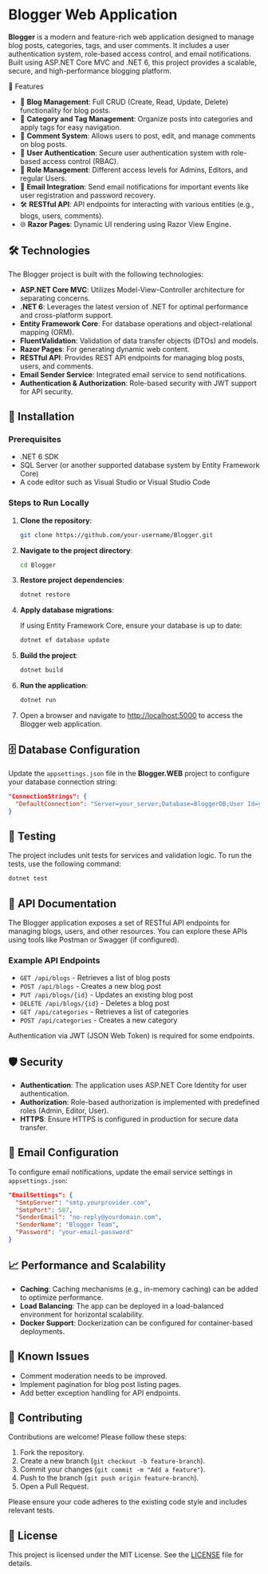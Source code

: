 # Blogger Web Application

**Blogger** is a modern and feature-rich web application designed to manage blog posts, categories, tags, and user comments. It includes a user authentication system, role-based access control, and email notifications. Built using ASP.NET Core MVC and .NET 6, this project provides a scalable, secure, and high-performance blogging platform.

 🚀 Features

- 📝 **Blog Management**: Full CRUD (Create, Read, Update, Delete) functionality for blog posts.
- 📂 **Category and Tag Management**: Organize posts into categories and apply tags for easy navigation.
- 💬 **Comment System**: Allows users to post, edit, and manage comments on blog posts.
- 👤 **User Authentication**: Secure user authentication system with role-based access control (RBAC).
- 🔐 **Role Management**: Different access levels for Admins, Editors, and regular Users.
- 📧 **Email Integration**: Send email notifications for important events like user registration and password recovery.
- 🛠️ **RESTful API**: API endpoints for interacting with various entities (e.g., blogs, users, comments).
- 🌐 **Razor Pages**: Dynamic UI rendering using Razor View Engine.

## 🛠️ Technologies

The Blogger project is built with the following technologies:

- **ASP.NET Core MVC**: Utilizes Model-View-Controller architecture for separating concerns.
- **.NET 6**: Leverages the latest version of .NET for optimal performance and cross-platform support.
- **Entity Framework Core**: For database operations and object-relational mapping (ORM).
- **FluentValidation**: Validation of data transfer objects (DTOs) and models.
- **Razor Pages**: For generating dynamic web content.
- **RESTful API**: Provides REST API endpoints for managing blog posts, users, and comments.
- **Email Sender Service**: Integrated email service to send notifications.
- **Authentication & Authorization**: Role-based security with JWT support for API security.

## 🔧 Installation

### Prerequisites

- .NET 6 SDK
- SQL Server (or another supported database system by Entity Framework Core)
- A code editor such as Visual Studio or Visual Studio Code

### Steps to Run Locally

1. **Clone the repository**:

    ```bash
    git clone https://github.com/your-username/Blogger.git
    ```

2. **Navigate to the project directory**:

    ```bash
    cd Blogger
    ```

3. **Restore project dependencies**:

    ```bash
    dotnet restore
    ```

4. **Apply database migrations**:

    If using Entity Framework Core, ensure your database is up to date:

    ```bash
    dotnet ef database update
    ```

5. **Build the project**:

    ```bash
    dotnet build
    ```

6. **Run the application**:

    ```bash
    dotnet run
    ```

7. Open a browser and navigate to [http://localhost:5000](http://localhost:<yourlocalhost>) to access the Blogger web application.

## 🗄️ Database Configuration

Update the `appsettings.json` file in the **Blogger.WEB** project to configure your database connection string:

```json
"ConnectionStrings": {
  "DefaultConnection": "Server=your_server;Database=BloggerDB;User Id=your_user;Password=your_password;"
}
```

## 🧪 Testing

The project includes unit tests for services and validation logic. To run the tests, use the following command:

```bash
dotnet test
```

## 📄 API Documentation

The Blogger application exposes a set of RESTful API endpoints for managing blogs, users, and other resources. You can explore these APIs using tools like Postman or Swagger (if configured).

### Example API Endpoints

- `GET /api/blogs` - Retrieves a list of blog posts
- `POST /api/blogs` - Creates a new blog post
- `PUT /api/blogs/{id}` - Updates an existing blog post
- `DELETE /api/blogs/{id}` - Deletes a blog post
- `GET /api/categories` - Retrieves a list of categories
- `POST /api/categories` - Creates a new category

Authentication via JWT (JSON Web Token) is required for some endpoints.

## 🛡️ Security

- **Authentication**: The application uses ASP.NET Core Identity for user authentication.
- **Authorization**: Role-based authorization is implemented with predefined roles (Admin, Editor, User).
- **HTTPS**: Ensure HTTPS is configured in production for secure data transfer.



## 📧 Email Configuration

To configure email notifications, update the email service settings in `appsettings.json`:

```json
"EmailSettings": {
  "SmtpServer": "smtp.yourprovider.com",
  "SmtpPort": 587,
  "SenderEmail": "no-reply@yourdomain.com",
  "SenderName": "Blogger Team",
  "Password": "your-email-password"
}
```
## 📈 Performance and Scalability

- **Caching**: Caching mechanisms (e.g., in-memory caching) can be added to optimize performance.
- **Load Balancing**: The app can be deployed in a load-balanced environment for horizontal scalability.
- **Docker Support**: Dockerization can be configured for container-based deployments.

## 🚧 Known Issues

- Comment moderation needs to be improved.
- Implement pagination for blog post listing pages.
- Add better exception handling for API endpoints.

## 🤝 Contributing

Contributions are welcome! Please follow these steps:

1. Fork the repository.
2. Create a new branch (`git checkout -b feature-branch`).
3. Commit your changes (`git commit -m "Add a feature"`).
4. Push to the branch (`git push origin feature-branch`).
5. Open a Pull Request.

Please ensure your code adheres to the existing code style and includes relevant tests.

## 📜 License

This project is licensed under the MIT License. See the [LICENSE](LICENSE) file for details.



